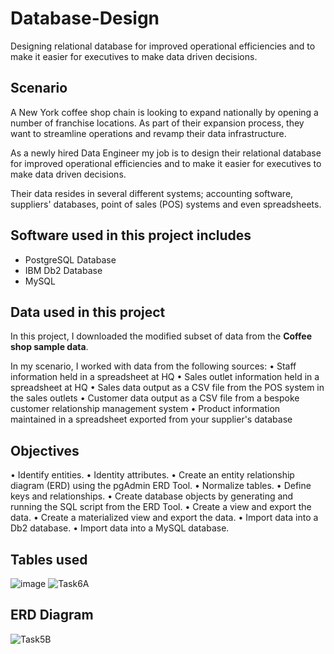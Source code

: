 # Database-Design
Designing relational database for improved operational efficiencies and to make it easier for executives to make data driven decisions.

## Scenario
A New York coffee shop chain is looking to expand nationally by opening a number of franchise locations. As part of their expansion process, they want to streamline operations and revamp their data infrastructure.

As a newly hired Data Engineer my job is to design their relational database for improved operational efficiencies and to make it easier for executives to make data driven decisions.

Their data resides in several different systems; accounting software, suppliers' databases, point of sales (POS) systems and even spreadsheets.

## Software used in this project includes
* PostgreSQL Database
* IBM Db2 Database
* MySQL

## Data used in this project
In this project, I downloaded the modified subset of data from the **Coffee shop sample data**.

In my scenario, I worked with data from the following sources:
•	Staff information held in a spreadsheet at HQ
•	Sales outlet information held in a spreadsheet at HQ
•	Sales data output as a CSV file from the POS system in the sales outlets
•	Customer data output as a CSV file from a bespoke customer relationship management system
•	Product information maintained in a spreadsheet exported from your supplier's database

## Objectives
•	Identify entities.
•	Identity attributes.
•	Create an entity relationship diagram (ERD) using the pgAdmin ERD Tool.
•	Normalize tables.
•	Define keys and relationships.
•	Create database objects by generating and running the SQL script from the ERD Tool.
•	Create a view and export the data.
•	Create a materialized view and export the data.
•	Import data into a Db2 database.
•	Import data into a MySQL database.

## Tables used
![image](https://github.com/Lekkyl/Database-Design/assets/66248503/13b567ff-2f5b-4cb0-b0d3-aa7751b13f5c)
![Task6A](https://github.com/Lekkyl/Database-Design/assets/66248503/f8d35e88-92de-409d-bd83-334e5daf4d39)


## ERD Diagram

![Task5B](https://github.com/Lekkyl/Database-Design/assets/66248503/0d8e6881-cff7-498b-abba-7de3392c68d1)


  

